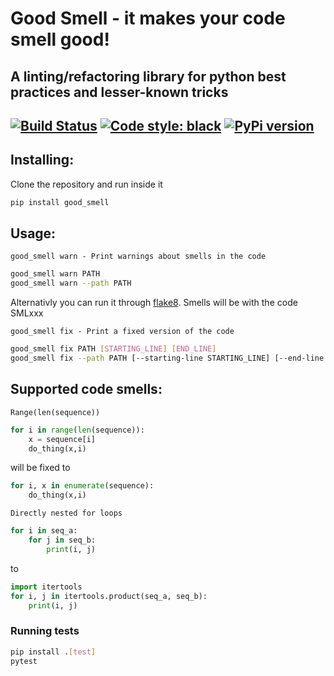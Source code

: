 # Good Smell - it makes your code smell good! 
A linting/refactoring library for python best practices and lesser-known tricks  
---
[![Build Status](https://travis-ci.com/Tadaboody/good_smell.svg?branch=master)](https://travis-ci.com/Tadaboody/good_smell) [![Code style: black](https://img.shields.io/badge/code%20style-black-000000.svg)](https://github.com/ambv/black)
[![PyPi version](https://pypip.in/v/good_smell/badge.png)](https://pypi.org/project/good-smell/)
---

## Installing:
Clone the repository and run inside it
```sh
pip install good_smell 
```
## Usage:
``
good_smell warn - Print warnings about smells in the code
``
```sh
good_smell warn PATH
good_smell warn --path PATH
```
Alternativly you can run it through [flake8](http://flake8.pycqa.org/en/latest/). Smells will be with the code SMLxxx  

``good_smell fix - Print a fixed version of the code``
```sh
good_smell fix PATH [STARTING_LINE] [END_LINE]
good_smell fix --path PATH [--starting-line STARTING_LINE] [--end-line END_LINE]
```
## Supported code smells:

``Range(len(sequence))``
```py
for i in range(len(sequence)):
    x = sequence[i]
    do_thing(x,i)
```
will be fixed to 
```py
for i, x in enumerate(sequence):
    do_thing(x,i)
```
``Directly nested for loops``
```py
for i in seq_a:
    for j in seq_b:
        print(i, j)
```
to
```py
import itertools
for i, j in itertools.product(seq_a, seq_b):
    print(i, j)
```

### Running tests
```sh
pip install .[test]
pytest
```